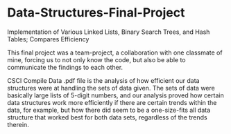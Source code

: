# Data-Structures-Final-Project
Implementation of Various Linked Lists, Binary Search Trees, and Hash Tables; Compares Efficiency

This final project was a team-project, a collaboration with one classmate of mine, forcing us to not only know the code, but also be able to communicate the findings to each other.

CSCI Compile Data .pdf file is the analysis of how efficient our data structures were at handling the sets of data given. The sets of data were basically large lists of 5-digit numbers, and our analysis proved how certain data structures work more efficiently if there are certain trends within the data, for example, but how there did seem to be a one-size-fits all data structure that worked best for both data sets, regardless of the trends therein.
